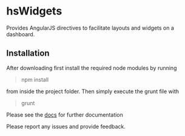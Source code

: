 # hsWidgets
Provides AngularJS directives to facilitate layouts and widgets on a dashboard.

## Installation
After downloading first install the required node modules by running
> npm install

from inside the project folder. Then simply execute the grunt file with 
> grunt

Please see the [docs](http://HelpfulScripts.github.io/hsWidgets/docs/index.html#/api/hsWidgets) for further documentation


Please report any issues and provide feedback.
